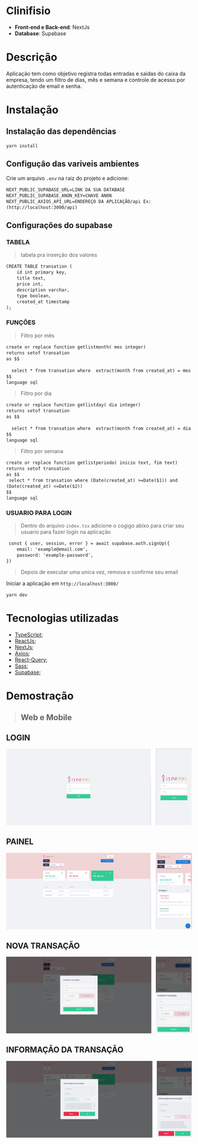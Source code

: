 # Clinifisio
* **Front-end e Back-end**: NextJs 
* **Database**: Supabase

# Descrição

Aplicação tem como objetivo registra todas entradas e saidas do caixa da empresa, tendo um filtro de dias, mês e semana e controle de acesso por autenticação de email e senha.

# Instalação

## Instalação das dependências
```
yarn install
```

## Configução das variveis ambientes

Crie um arquivo `.env` na raiz do projeto e adicione:
```
NEXT_PUBLIC_SUPABASE_URL=LINK DA SUA DATABASE
NEXT_PUBLIC_SUPABASE_ANON_KEY=CHAVE ANON
NEXT_PUBLIC_AXIOS_API_URL=ENDEREÇO DA APLICAÇÃO/api Ex:(http://localhost:3000/api)
```

## Configurações do supabase

### TABELA
>tabela pra inserção dos valores
```
CREATE TABLE transation (
    id int primary key,
    title text,
    price int,
    description varchar,
    type boolean,
    created_at timestamp
);
```
### FUNÇÕES
>Filtro por mês
```
create or replace function getlistmonth( mes integer) 
returns setof transation
as $$
 
  select * from transation where  extract(month from created_at) = mes
$$
language sql
```
>Filtro por dia
```
create or replace function getlistday( dia integer) 
returns setof transation
as $$

  select * from transation where  extract(month from created_at) = dia
$$
language sql
```
>Filtro por semana
```
create or replace function getlistperiodo( inicio text, fim text) 
returns setof transation
as $$
 select * from transation where (Date(created_at) >=Date($1)) and (Date(created_at) <=Date($2))
$$
language sql
```

### USUARIO PARA LOGIN
>Dentro do arquivo `index.tsx` adicione o cogigo abixo para criar seu usuario para fazer login na aplicação
```
 const { user, session, error } = await supabase.auth.signUp({
    email: 'example@email.com',
    password: 'example-password',
})
``` 
>Depois de executar uma unica vez, remova 
>e confirme seu email



Iniciar a aplicação em `http://localhost:3000/`
```
yarn dev
```

# Tecnologias utilizadas
* [TypeScript](https://www.typescriptlang.org/);
* [ReactJs](https://pt-br.reactjs.org/);
* [NextJs](https://nextjs.org/);
* [Axios](https://axios-http.com/);
* [React-Query](https://react-query.tanstack.com/);
* [Sass](https://sass-lang.com/);
* [Supabase](https://supabase.com/);

# Demostração 
> ## Web e Mobile

## LOGIN
![alt_txt](https://github.com/raesjulio/clinfisio/blob/441598c0b9ddfc9df7f453021d0c0e6ac1fbe8fe/images/login.png)
## PAINEL
![alt_txt](https://github.com/raesjulio/clinfisio/blob/441598c0b9ddfc9df7f453021d0c0e6ac1fbe8fe/images/painel.png)
## NOVA TRANSAÇÃO
![alt_txt](https://github.com/raesjulio/clinfisio/blob/441598c0b9ddfc9df7f453021d0c0e6ac1fbe8fe/images/nova-transa%C3%A7%C3%A3o.png)
## INFORMAÇÃO DA TRANSAÇÃO
![alt_txt](https://github.com/raesjulio/clinfisio/blob/441598c0b9ddfc9df7f453021d0c0e6ac1fbe8fe/images/info-transa%C3%A7%C3%A3o.png)